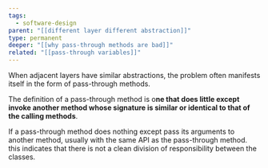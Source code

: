 ```yaml
---
tags:
  - software-design
parent: "[[different layer different abstraction]]"
type: permanent
deeper: "[[why pass-through methods are bad]]"
related: "[[pass-through variables]]"
---
```

When adjacent layers have similar abstractions, the problem often manifests itself in the form of pass-through methods.

The definition of a pass-through method is o**ne that does little except invoke another method whose signature is similar or identical to that of the calling methods**.

If a pass-through method does nothing except pass its arguments to another method, usually with the same API as the pass-through method. this indicates that there is not a clean division of responsibility between the classes.
